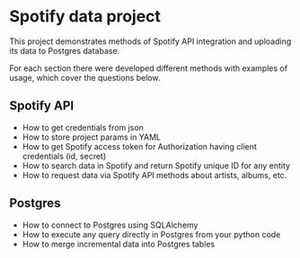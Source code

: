 # Spotify data project

This project demonstrates methods of Spotify API integration and uploading its data to Postgres database.

For each section there were developed different methods with examples of usage, which cover the questions below.

## Spotify API

- How to get credentials from json
- How to store project params in YAML
- How to get Spotify access token for Authorization having client credentials (id, secret)
- How to search data in Spotify and return Spotify unique ID for any entity
- How to request data via Spotify API methods about artists, albums, etc.

## Postgres

- How to connect to Postgres using SQLAlchemy
- How to execute any query directly in Postgres from your python code
- How to merge incremental data into Postgres tables

